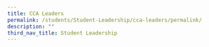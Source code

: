 ```yaml
---
title: CCA Leaders
permalink: /students/Student-Leadership/cca-leaders/permalink/
description: ""
third_nav_title: Student Leadership
---
```

